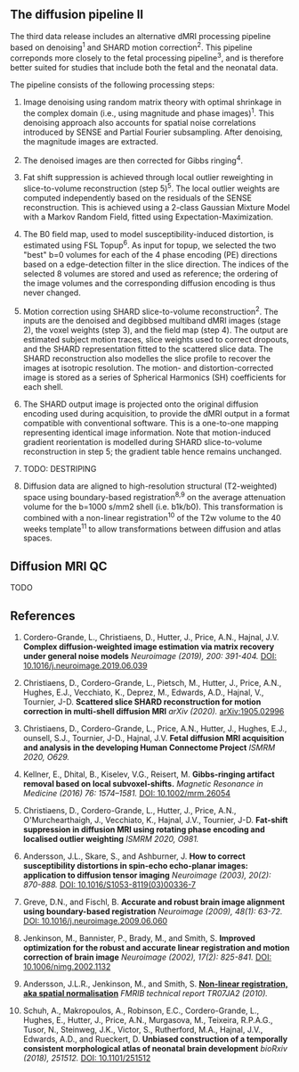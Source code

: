 ---
---

## The diffusion pipeline II

The third data release includes an alternative dMRI processing pipeline based 
on denoising<sup>1</sup> and SHARD motion correction<sup>2</sup>. This 
pipeline correponds more closely to the fetal processing pipeline<sup>3</sup>, 
and is therefore better suited for studies that include both the fetal and the 
neonatal data.

The pipeline consists of the following processing steps:

1. Image denoising using random matrix theory with optimal shrinkage in the 
complex domain (i.e., using magnitude and phase images)<sup>1</sup>. This 
denoising approach also accounts for spatial noise correlations introduced by 
SENSE and Partial Fourier subsampling. After denoising, the magnitude images 
are extracted.

2. The denoised images are then corrected for Gibbs ringing<sup>4</sup>.

3. Fat shift suppression is achieved through local outlier reweighting in 
slice-to-volume reconstruction (step 5)<sup>5</sup>. The local outlier weights 
are computed independently based on the residuals of the SENSE reconstruction. 
This is achieved using a 2-class Gaussian Mixture Model with a Markov Random 
Field, fitted using Expectation-Maximization. 

4. The B0 field map, used to model susceptibility-induced distortion, is 
estimated using FSL Topup<sup>6</sup>. As input for topup, we selected the two 
"best" b=0 volumes for each of the 4 phase encoding (PE) directions based on 
a edge-detection filter in the slice direction. The indices of the selected 
8 volumes are stored and used as reference; the ordering of the image volumes 
and the corresponding diffusion encoding is thus never changed.

5. Motion correction using SHARD slice-to-volume reconstruction<sup>2</sup>. 
The inputs are the denoised and degibbsed multiband dMRI images (stage 2), the 
voxel weights (step 3), and the field map (step 4). The output are estimated 
subject motion traces, slice weights used to correct dropouts, and the SHARD 
representation fitted to the scattered slice data. The SHARD reconstruction 
also modelles the slice profile to recover the images at isotropic resolution.
The motion- and distortion-corrected image is stored as a series of Spherical 
Harmonics (SH) coefficients for each shell.

6. The SHARD output image is projected onto the original diffusion encoding 
used during acquisition, to provide the dMRI output in a format compatible with 
conventional software. This is a one-to-one mapping representing identical 
image information. Note that motion-induced gradient reorientation is modelled
during SHARD slice-to-volume reconstruction in step 5; the gradient table 
hence remains unchanged.

7. TODO: DESTRIPING

8. Diffusion data are aligned to high-resolution structural (T2-weighted)
space using boundary-based registration<sup>8,9</sup>  on the average
attenuation volume for the b=1000 s/mm2 shell (i.e. b1k/b0). This
transformation is combined with a non-linear registration<sup>10</sup> of
the T2w volume to the 40 weeks template<sup>11</sup> to allow transformations
between diffusion and atlas spaces.

## Diffusion MRI QC

TODO


## References

1. Cordero-Grande, L., Christiaens, D., Hutter, J., Price, A.N., Hajnal, J.V.
 **Complex diffusion-weighted image estimation via matrix recovery under general
 noise models** *Neuroimage (2019), 200: 391-404.* [DOI:
10.1016/j.neuroimage.2019.06.039](https://doi.org/10.1016/j.neuroimage.2019.06.039)

2. Christiaens, D., Cordero-Grande, L., Pietsch, M., Hutter, J., Price, A.N., 
Hughes, E.J., Vecchiato, K., Deprez, M., Edwards, A.D., Hajnal, V., Tournier, J-D.
 **Scattered slice SHARD reconstruction for motion correction in multi-shell 
diffusion MRI** *arXiv (2020).* [arXiv:1905.02996](https://arxiv.org/abs/1905.02996)

3. Christiaens, D., Cordero-Grande, L., Price, A.N., Hutter, J., Hughes, E.J.,
ounsell, S.J., Tournier, J-D., Hajnal, J.V. **Fetal diffusion MRI acquisition and 
analysis in the developing Human Connectome Project** *ISMRM 2020, O629.*

4. Kellner, E., Dhital, B., Kiselev, V.G., Reisert, M. **Gibbs-ringing artifact
   removal based on local subvoxel-shifts.** *Magnetic Resonance in Medicine 
   (2016) 76: 1574–1581.* [DOI: 10.1002/mrm.26054](https://doi.org/10.1002/mrm.26054)

5. Christiaens, D., Cordero-Grande, L., Hutter, J., Price, A.N., 
   O'Murchearthaigh, J., Vecchiato, K., Hajnal, J.V., Tournier, J-D. **Fat-shift
   suppression in diffusion MRI using rotating phase encoding and localised 
   outlier weighting** *ISMRM 2020, O981.*

6. Andersson, J.L., Skare, S., and Ashburner, J. **How to correct
susceptibility distortions in spin-echo echo-planar images: application
to diffusion tensor imaging** *Neuroimage (2003), 20(2): 870-888.* [DOI:
10.1016/S1053-8119(03)00336-7](https://doi.org/10.1016/S1053-8119(03)00336-7)

7. Greve, D.N., and Fischl, B. **Accurate and robust brain image alignment
using boundary-based registration** *Neuroimage (2009), 48(1): 63-72.* [DOI:
10.1016/j.neuroimage.2009.06.060](https://doi.org/10.1016/j.neuroimage.2009.06.060)

8. Jenkinson, M., Bannister, P., Brady, M., and Smith, S. **Improved
optimization for the robust and accurate linear registration and motion
correction of brain image** *Neuroimage (2002), 17(2): 825-841.* [DOI:
10.1006/nimg.2002.1132](https://doi.org/10.1006/nimg.2002.1132)

9. Andersson, J.L.R., Jenkinson, M., and
Smith, S. [**Non-linear registration, aka spatial
normalisation**](https://www.fmrib.ox.ac.uk/datasets/techrep/tr07ja2/tr07ja2.pdf)
*FMRIB technical report TR07JA2 (2010).*

10. Schuh, A., Makropoulos, A., Robinson, E.C., Cordero-Grande, L., Hughes,
E., Hutter, J., Price, A.N., Murgasova, M., Teixeira, R.P.A.G., Tusor,
N., Steinweg, J.K., Victor, S., Rutherford, M.A., Hajnal, J.V., Edwards,
A.D., and Rueckert, D. **Unbiased construction of a temporally consistent
morphological atlas of neonatal brain development** *bioRxiv (2018), 251512.*
[DOI: 10.1101/251512](https://doi.org/10.1101/251512)



